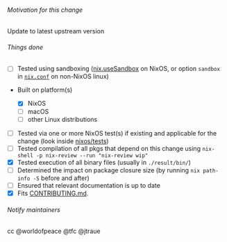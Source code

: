 ###### Motivation for this change
Update to latest upstream version

###### Things done
 * [ ]  Tested using sandboxing ([nix.useSandbox](http://nixos.org/nixos/manual/options.html#opt-nix.useSandbox) on NixOS, or option `sandbox` in [`nix.conf`](http://nixos.org/nix/manual/#sec-conf-file) on non-NixOS linux)
 * Built on platform(s)

   * [x]  NixOS
   * [ ]  macOS
   * [ ]  other Linux distributions
 * [ ]  Tested via one or more NixOS test(s) if existing and applicable for the change (look inside [nixos/tests](https://github.com/NixOS/nixpkgs/blob/master/nixos/tests))
 * [ ]  Tested compilation of all pkgs that depend on this change using `nix-shell -p nix-review --run "nix-review wip"`
 * [x]  Tested execution of all binary files (usually in `./result/bin/`)
 * [ ]  Determined the impact on package closure size (by running `nix path-info -S` before and after)
 * [ ]  Ensured that relevant documentation is up to date
 * [x]  Fits [CONTRIBUTING.md](https://github.com/NixOS/nixpkgs/blob/master/.github/CONTRIBUTING.md).

###### Notify maintainers
cc @worldofpeace @tfc @jtraue
